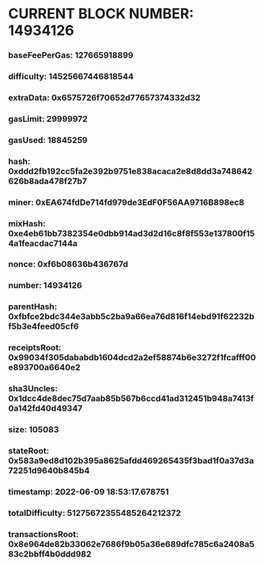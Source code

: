 # CURRENT BLOCK NUMBER: 14934126

### baseFeePerGas: 127665918899
### difficulty: 14525667446818544
### extraData: 0x6575726f70652d77657374332d32
### gasLimit: 29999972
### gasUsed: 18845259
### hash: 0xddd2fb192cc5fa2e392b9751e838acaca2e8d8dd3a748642626b8ada478f27b7
### miner: 0xEA674fdDe714fd979de3EdF0F56AA9716B898ec8
### mixHash: 0xe4eb61bb7382354e0dbb914ad3d2d16c8f8f553e137800f154a1feacdac7144a
### nonce: 0xf6b08636b436767d
### number: 14934126
### parentHash: 0xfbfce2bdc344e3abb5c2ba9a66ea76d816f14ebd91f62232bf5b3e4feed05cf6
### receiptsRoot: 0x99034f305dababdb1604dcd2a2ef58874b6e3272f1fcafff00e893700a6640e2
### sha3Uncles: 0x1dcc4de8dec75d7aab85b567b6ccd41ad312451b948a7413f0a142fd40d49347
### size: 105083
### stateRoot: 0x583a9ed8d102b395a8625afdd469265435f3bad1f0a37d3a72251d9640b845b4
### timestamp: 2022-06-09 18:53:17.678751
### totalDifficulty: 51275672355485264212372
### transactionsRoot: 0x8e964de82b33062e7686f9b05a36e689dfc785c6a2408a583c2bbff4b0ddd982

